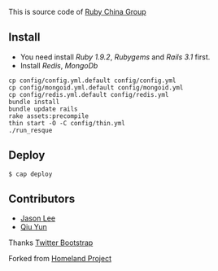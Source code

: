 This is source code of [Ruby China Group](http://ruby-china.org)

## Install

  * You need install *Ruby 1.9.2*, *Rubygems* and *Rails 3.1* first.
  * Install *Redis*, *MongoDb* 
  
  ```
  cp config/config.yml.default config/config.yml
  cp config/mongoid.yml.default config/mongoid.yml
  cp config/redis.yml.default config/redis.yml
  bundle install
  bundle update rails
  rake assets:precompile
  thin start -O -C config/thin.yml
  ./run_resque
  ```
  
## Deploy 

  ```
  $ cap deploy
  ```

## Contributors

* [Jason Lee](http://github.com/huacnlee)
* [Qiu Yun](http://github.com/qiuyun8m)

Thanks [Twitter Bootstrap](http://twitter.github.com/bootstrap)

Forked from [Homeland Project](http://github.com/huacnlee/homeland)
